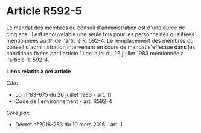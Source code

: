 # Article R592-5

Le mandat des membres du conseil d'administration est d'une durée de cinq ans. Il est renouvelable une seule fois pour les
personnalités qualifiées mentionnées au 3° de l'article R. 592-4. Le remplacement des membres du conseil d'administration
intervenant en cours de mandat s'effectue dans les conditions fixées par l'article 11 de la loi du 26 juillet 1983 mentionnée
à l'article R. 592-4.

**Liens relatifs à cet article**

_Cite_:

  - Loi n°83-675 du 26 juillet 1983 - art. 11
  - Code de l'environnement - art. R592-4

_Créé par_:

  - Décret n°2016-283 du 10 mars 2016 - art. 1
